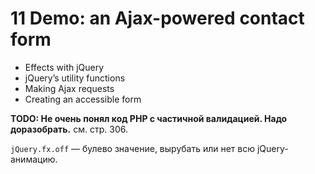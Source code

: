 # 11 Demo: an Ajax-powered contact form

* Effects with jQuery
* jQuery’s utility functions
* Making Ajax requests
* Creating an accessible form

**TODO: Не очень понял код PHP с частичной валидацией. Надо доразобрать.** см. стр. 306.

`jQuery.fx.off` — булево значение, вырубать или нет всю jQuery-анимацию.

